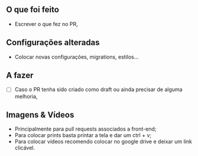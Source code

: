 ## O que foi feito
- Escrever o que fez no PR,

## Configurações alteradas
- Colocar novas configurações, migrations, estilos...

## A fazer
- [ ] Caso o PR tenha sido criado como draft ou ainda precisar de alguma melhoria,

## Imagens & Vídeos
- Principalmente para pull requests associados a front-end;
- Para colocar prints basta printar a tela e dar um ctrl + v;
- Para colocar vídeos recomendo colocar no google drive e deixar um link clicável.
